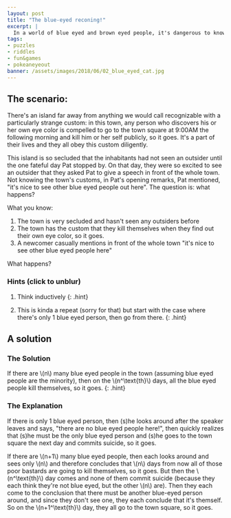 ```yaml
---
layout: post
title: "The blue-eyed reconing!"
excerpt: |
  In a world of blue eyed and brown eyed people, it's dangerous to know your own eye color.
tags:
- puzzles
- riddles
- fun&games
- pokeaneyeout
banner: /assets/images/2018/06/02_blue_eyed_cat.jpg
---
```


## The scenario:

There's an island far away from anything we would call recognizable with a particularly strange custom: in this town, any person who discovers his or her own eye color is compelled to go to the town square at 9:00AM the following morning and kill him or her self publicly, so it goes. It's a part of their lives and they all obey this custom diligently.

This island is so secluded that the inhabitants had not seen an outsider until the one fateful day Pat stopped by. On that day, they were so excited to see an outsider that they asked Pat to give a speech in front of the whole town. Not knowing the town's customs, in Pat's opening remarks, Pat mentioned, "it's nice to see other blue eyed people out here". The question is: what happens?

What you know:

1. The town is very secluded and hasn't seen any outsiders before
1. The town has the custom that they kill themselves when they find out their own eye color, so it goes.
1. A newcomer casually mentions in front of the whole town "it's nice to see other blue eyed people here"

What happens?

### Hints (click to unblur)

1. Think inductively
    {: .hint}

1. This is kinda a repeat (sorry for that) but start with the case where there's only 1 blue eyed person, then go from there.
    {: .hint}

## A solution

### The Solution
If there are \\(n\\) many blue eyed people in the town (assuming blue eyed people are the minority), then on the \\(n^\text{th}\\) days, all the blue eyed people kill themselves, so it goes.
{: .hint}

### The Explanation
<div class='hint'>
<div markdown="1">
If there is only 1 blue eyed person, then (s)he looks around after the speaker leaves and says, "there are no blue eyed people here!", then quickly realizes that (s)he must be the only blue eyed person and (s)he goes to the town square the next day and commits suicide, so it goes.


If there are \\(n+1\\) many blue eyed people, then each looks around and sees only \\(n\\) and therefore concludes that \\(n\\) days from now all of those poor bastards are going to kill themselves, so it goes. But then the \\(n^\text{th}\\) day comes and none of them commit suicide (because they each think they're not blue eyed, but the other \\(n\\) are). Then they each come to the conclusion that there must be another blue-eyed person around, and since they don't see one, they each conclude that it's themself. So on the \\(n+1^\text{th}\\) day, they all go to the town square, so it goes.
</div>
</div>
